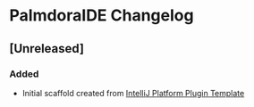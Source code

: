 <!-- Keep a Changelog guide -> https://keepachangelog.com -->

# PalmdoraIDE Changelog

## [Unreleased]
### Added
- Initial scaffold created from [IntelliJ Platform Plugin Template](https://github.com/JetBrains/intellij-platform-plugin-template)
